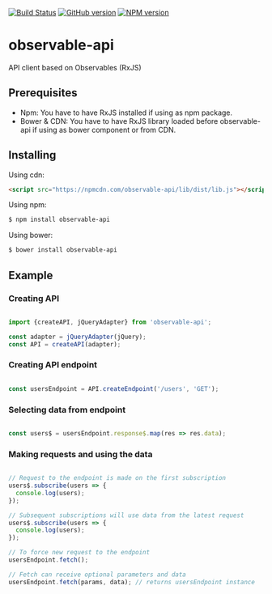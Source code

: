 [![Build Status](https://travis-ci.org/luknei/observable-api.svg)](https://travis-ci.org/luknei/observable-api)
[![GitHub version](https://img.shields.io/github/tag/luknei/observable-api.svg)](https://github.com/luknei/observable-api)
[![NPM version](https://img.shields.io/npm/v/observable-api.svg)](https://www.npmjs.com/package/observable-api)

# observable-api
API client based on Observables (RxJS)

## Prerequisites

* Npm: You have to have RxJS installed if using as npm package.
* Bower & CDN: You have to have RxJS library loaded before observable-api if using as bower component or from CDN.

## Installing

Using cdn:

```html
<script src="https://npmcdn.com/observable-api/lib/dist/lib.js"></script>
```

Using npm:

```bash
$ npm install observable-api
```

Using bower:

```bash
$ bower install observable-api
```

## Example

### Creating API

```js

import {createAPI, jQueryAdapter} from 'observable-api';

const adapter = jQueryAdapter(jQuery);
const API = createAPI(adapter);

```

### Creating API endpoint

```js

const usersEndpoint = API.createEndpoint('/users', 'GET');

```

### Selecting data from endpoint

```js

const users$ = usersEndpoint.response$.map(res => res.data);

```

### Making requests and using the data

```js

// Request to the endpoint is made on the first subscription
users$.subscribe(users => {
  console.log(users);
});

// Subsequent subscriptions will use data from the latest request
users$.subscribe(users => {
  console.log(users);
});

// To force new request to the endpoint
usersEndpoint.fetch();

// Fetch can receive optional parameters and data
usersEndpoint.fetch(params, data); // returns usersEndpoint instance

```
